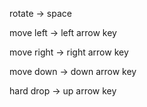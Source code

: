 rotate       ->   space

move left    ->   left arrow key

move right   ->   right arrow key

move down    ->   down arrow key

hard drop    ->   up arrow key